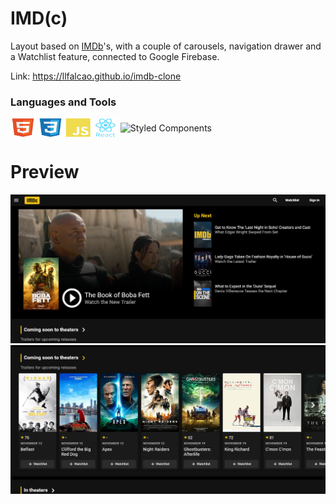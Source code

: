 # IMD(c)

Layout based on [IMDb](https://www.imdb.com)'s, with a couple of carousels, navigation drawer and a Watchlist feature, connected to Google Firebase.

Link: https://llfalcao.github.io/imdb-clone

### Languages and Tools

<div style="display: inline_block">
    <img align="center" alt="HTML" title="HTML" height="30" width="40" src="https://raw.githubusercontent.com/devicons/devicon/master/icons/html5/html5-original.svg"/>
    <img align="center" alt="CSS" title="CSS" height="30" width="40" src="https://raw.githubusercontent.com/devicons/devicon/master/icons/css3/css3-original.svg"/>
    <img align="center" alt="Javascript" title="Javascript" height="30" width="40" src="https://raw.githubusercontent.com/devicons/devicon/master/icons/javascript/javascript-plain.svg"/>
    <img align="center" src="https://raw.githubusercontent.com/devicons/devicon/master/icons/react/react-original-wordmark.svg" alt="React" title="React" width="40" height="30" />
    <img align="center" src="https://styled-components.com/logo.png" alt="Styled Components" title="Styled Components" width="30" height="30" />
</div>

# Preview

<img src="./docs/01.png" alt="IMDb Layout 01" />

<img src="./docs/02.png" alt="IMDb Layout 02" />

